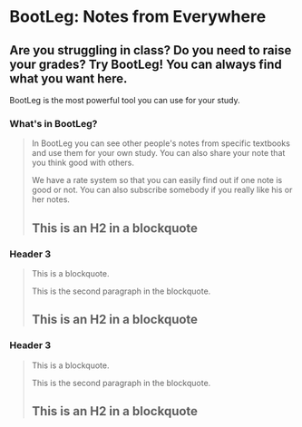 BootLeg: Notes from Everywhere
====================
Are you struggling in class? Do you need to raise your grades? Try BootLeg! You can always find what you want here.
---------------------

BootLeg is the most powerful tool you can use for your study.

### What's in BootLeg?

> In BootLeg you can see other people's notes from specific textbooks and use them for your own study. You can also share your note that you think good with others.
>
> We have a rate system so that you can easily find out if one note is good or not. You can also subscribe somebody if you really like his or her notes.
>
> ## This is an H2 in a blockquote


### Header 3

> This is a blockquote.
>
> This is the second paragraph in the blockquote.
>
> ## This is an H2 in a blockquote


### Header 3

> This is a blockquote.
>
> This is the second paragraph in the blockquote.
>
> ## This is an H2 in a blockquote
